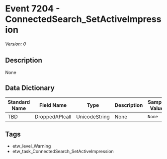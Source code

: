 # Event 7204 - ConnectedSearch_SetActiveImpression
###### Version: 0

## Description
None

## Data Dictionary
|Standard Name|Field Name|Type|Description|Sample Value|
|---|---|---|---|---|
|TBD|DroppedAPIcall|UnicodeString|None|`None`|

## Tags
* etw_level_Warning
* etw_task_ConnectedSearch_SetActiveImpression